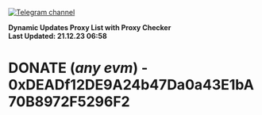 [![Telegram channel](https://img.shields.io/endpoint?url=https://runkit.io/damiankrawczyk/telegram-badge/branches/master?url=https://t.me/n4z4v0d)](https://t.me/n4z4v0d) 

**Dynamic Updates Proxy List with Proxy Checker**  
**Last Updated: 21.12.23 06:58**

# DONATE (_any evm_) - 0xDEADf12DE9A24b47Da0a43E1bA70B8972F5296F2
